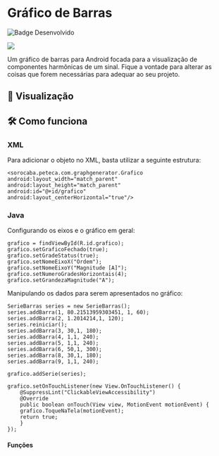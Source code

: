 # Gráfico de Barras
![Badge Desenvolvido](http://img.shields.io/static/v1?label=STATUS&message=DESENVOLVIDO&color=GREEN&style=for-the-badge)

[![](https://jitpack.io/v/salarolimatheus/GraphProject.svg)](https://jitpack.io/#salarolimatheus/GraphProject)

Um gráfico de barras para Android focada para a visualização de componentes harmônicas de um sinal. Fique a vontade para alterar as coisas que forem necessárias para adequar ao seu projeto.

## 📱 Visualização

## 🛠️ Como funciona
### XML
Para adicionar o objeto no XML, basta utilizar a seguinte estrutura:
```
<sorocaba.peteca.com.graphgenerator.Grafico
android:layout_width="match_parent"
android:layout_height="match_parent"
android:id="@+id/grafico"
android:layout_centerHorizontal="true"/>
```

### Java
Configurando os eixos e o gráfico em geral:
```
grafico = findViewById(R.id.grafico);
grafico.setGraficoFechado(true);
grafico.setGradeStatus(true);
grafico.setNomeEixoX("Ordem");
grafico.setNomeEixoY("Magnitude [A]");
grafico.setNumeroGradesHorizontais(4);
grafico.setGrandezaMagnitude("A");
```

Manipulando os dados para serem apresentados no gráfico:
```
SerieBarras series = new SerieBarras();
series.addBarra(1, 80.21513959303451, 1, 60);
series.addBarra(2, 1.2014214,1, 120);
series.reiniciar();
series.addBarra(3, 30,1, 180);
series.addBarra(4, 1,1, 240);
series.addBarra(5, 1,1, 240);
series.addBarra(6, 50,1, 300);
series.addBarra(8, 30,1, 180);
series.addBarra(9, 1,1, 240);

grafico.addSerie(series);

grafico.setOnTouchListener(new View.OnTouchListener() {
    @SuppressLint("ClickableViewAccessibility")
    @Override
    public boolean onTouch(View view, MotionEvent motionEvent) {
	grafico.ToqueNaTela(motionEvent);
	return true;
    }
});
```

#### Funções

